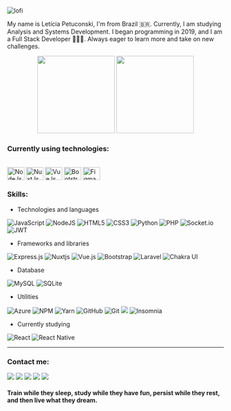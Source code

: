![lofi](https://user-images.githubusercontent.com/74278997/168444244-f1819593-471d-4db5-b000-f954cc0c1c0a.gif)

My name is Letícia Petuconski, I'm from Brazil 🇧🇷. Currently, I am studying Analysis and Systems Development. I began programming in 2019, and I am a Full Stack Developer 👩🏻‍💻. Always eager to learn more and take on new challenges.

<div align="center">
    <img height="180em" src="https://github-readme-stats.vercel.app/api/top-langs/?username=lepetuconski&layout=compact&langs_count=7&theme=dracula" />
    <img height="180em" src="https://github-readme-stats.vercel.app/api?username=LePetuconski&show_icons=true&theme=dracula&include_all_commits=true&count_private=true" />
</div>

<h3 align="left">Currently using technologies:</h3>

<div style="display: inline_block"><br>
    <img align="center" alt="NodeJs" height="30" width="40" src="https://cdn.jsdelivr.net/gh/devicons/devicon/icons/nodejs/nodejs-original.svg">
    <img align="center" alt="NuxtJs" height="30" width="40" src="https://cdn.jsdelivr.net/gh/devicons/devicon/icons/nuxtjs/nuxtjs-original.svg">
        <img align="center" alt="VueJs" height="30" width="40" src="https://cdn.jsdelivr.net/gh/devicons/devicon/icons/vuejs/vuejs-original.svg">
    <img align="center" alt="Bootstrap" height="30" width="40" src="https://cdn.jsdelivr.net/gh/devicons/devicon/icons/bootstrap/bootstrap-original.svg">
    <img align="center" alt="Figma" height="30" width="40" src="https://cdn.jsdelivr.net/gh/devicons/devicon/icons/figma/figma-original.svg"><p>
</div>

<h3 align="left">Skills:</h3>

- Technologies and languages

![JavaScript](https://img.shields.io/badge/javascript-%23323330.svg?style=for-the-badge&logo=javascript&logoColor=%23F7DF1E)
![NodeJS](https://img.shields.io/badge/node.js-6DA55F?style=for-the-badge&logo=node.js&logoColor=white)
![HTML5](https://img.shields.io/badge/html5-%23E34F26.svg?style=for-the-badge&logo=html5&logoColor=white)
![CSS3](https://img.shields.io/badge/css3-%231572B6.svg?style=for-the-badge&logo=css3&logoColor=white)
![Python](https://img.shields.io/badge/python-3670A0?style=for-the-badge&logo=python&logoColor=ffdd54)
![PHP](https://img.shields.io/badge/PHP-777BB4?style=for-the-badge&logo=php&logoColor=white)
![Socket.io](https://img.shields.io/badge/Socket.io-black?style=for-the-badge&logo=socket.io&badgeColor=010101)
![JWT](https://img.shields.io/badge/JWT-black?style=for-the-badge&logo=JSON%20web%20tokens)

- Frameworks and libraries

![Express.js](https://img.shields.io/badge/express.js-%23404d59.svg?style=for-the-badge&logo=express&logoColor=%2361DAFB)
![Nuxtjs](https://img.shields.io/badge/Nuxt-002E3B?style=for-the-badge&logo=nuxtdotjs&logoColor=#00DC82)
![Vue.js](https://img.shields.io/badge/vuejs-%2335495e.svg?style=for-the-badge&logo=vuedotjs&logoColor=%234FC08D)
![Bootstrap](https://img.shields.io/badge/bootstrap-%23563D7C.svg?style=for-the-badge&logo=bootstrap&logoColor=white)
![Laravel](https://img.shields.io/badge/Laravel-FF2D20?style=for-the-badge&logo=laravel&logoColor=white)
![Chakra UI](https://shields.io/badge/chakra--ui-black?logo=chakraui&style=for-the-badge%22)

- Database

![MySQL](https://img.shields.io/badge/mysql-%2300f.svg?style=for-the-badge&logo=mysql&logoColor=white)
![SQLite](https://img.shields.io/badge/sqlite-%2307405e.svg?style=for-the-badge&logo=sqlite&logoColor=white)

- Utilities

![Azure](https://img.shields.io/badge/Microsoft_Azure-0089D6?style=for-the-badge&logo=microsoft-azure&logoColor=white)
![NPM](https://img.shields.io/badge/NPM-%23000000.svg?style=for-the-badge&logo=npm&logoColor=white)
![Yarn](https://img.shields.io/badge/yarn-%232C8EBB.svg?style=for-the-badge&logo=yarn&logoColor=white)
![GitHub](https://img.shields.io/badge/-GitHub-181717?style=for-the-badge&logo=github)
![Git](https://img.shields.io/badge/-Git-%23F05032?style=for-the-badge&logo=git&logoColor=%23ffffff)
![](https://img.shields.io/badge/GitLab-330F63?style=for-the-badge&logo=gitlab&logoColor=white)
![Insomnia](https://img.shields.io/badge/Insomnia-black?style=for-the-badge&logo=insomnia&logoColor=5849BE)

- Currently studying

![React](https://img.shields.io/badge/React-20232A?style=for-the-badge&logo=react&logoColor=61DAFB)
![React Native](https://img.shields.io/badge/React_Native-20232A?style=for-the-badge&logo=react&logoColor=61DAFB)

---

<h3 align="left">Contact me:</h3>

<div> 
  <a href="https://instagram.com/letyconski" target="_blank"><img src="https://img.shields.io/badge/-Instagram-%23E4405F?style=for-the-badge&logo=instagram&logoColor=white" target="_blank"></a>
 	<a href="https://www.twitch.tv/letcea" target="_blank"><img src="https://img.shields.io/badge/Twitch-9146FF?style=for-the-badge&logo=twitch&logoColor=white" target="_blank"></a>
 <a href="https://discord.gg/yZH39WfgRV" target="_blank"><img src="https://img.shields.io/badge/Discord-7289DA?style=for-the-badge&logo=discord&logoColor=white" target="_blank"></a> 
  <a href = "mailto:leticiapetuconski@gmail.com"><img src="https://img.shields.io/badge/-Gmail-%23333?style=for-the-badge&logo=gmail&logoColor=white" target="_blank"></a>
  <a href="https://www.linkedin.com/in/leticiapetuconski" target="_blank"><img src="https://img.shields.io/badge/-LinkedIn-%230077B5?style=for-the-badge&logo=linkedin&logoColor=white" target="_blank"></a> 
 
</div>

#### Train while they sleep, study while they have fun, persist while they rest, and then live what they dream.
